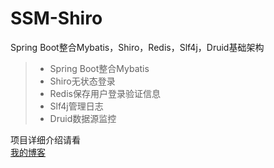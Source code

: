 # SSM-Shiro
Spring Boot整合Mybatis，Shiro，Redis，Slf4j，Druid基础架构

>* Spring Boot整合Mybatis
>* Shiro无状态登录
>* Redis保存用户登录验证信息
>* Slf4j管理日志
>* Druid数据源监控

项目详细介绍请看<br>[我的博客](https://blog.csdn.net/Nagisazz/article/details/80253323 "悬停显示")
